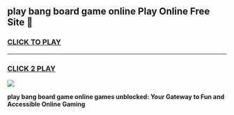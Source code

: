 
## play bang board game online Play Online Free Site 👋
<h3>
<a href="https://download.freeplayer.one?title=play_bang_board_game_online&ref=21F">CLICK TO PLAY</a></h3>
<hr>

<h3>
<a href="https://download.freeplayer.one?title=play_bang_board_game_online&ref=21F">CLICK 2 PLAY</a>
  
</h3>

<a href="https://download.freeplayer.one?title=play_bang_board_game_online&ref=21F"><img src="https://cdnb.artstation.com/p/assets/images/images/032/539/853/original/anto-thomas-button-gif.gif"></a>


**play bang board game online games unblocked: Your Gateway to Fun and Accessible Online Gaming**

